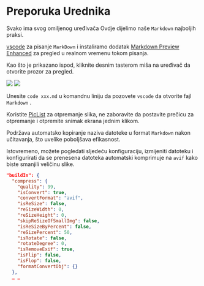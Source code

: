 # Preporuka Urednika

Svako ima svog omiljenog uređivača Ovdje dijelimo naše `Markdown` najboljih praksi.

[vscode](https://code.visualstudio.com/) za pisanje `MarkDown` i instaliramo dodatak [Markdown Preview Enhanced](https://marketplace.visualstudio.com/items?itemName=shd101wyy.markdown-preview-enhanced) za pregled u realnom vremenu tokom pisanja.

Kao što je prikazano ispod, kliknite desnim tasterom miša na uređivač da otvorite prozor za pregled.

![](https://p.3ti.site/1720775216.avif)
![](https://p.3ti.site/1720775043.avif)

Unesite `code xxx.md` u komandnu liniju da pozovete `vscode` da otvorite fajl `Markdown` .

Koristite [PicList](https://github.com/Kuingsmile/PicList) za otpremanje slika, ne zaboravite da postavite prečicu za otpremanje i otpremite snimak ekrana jednim klikom.

Podržava automatsko kopiranje naziva datoteke u format `Markdown` nakon učitavanja, što uvelike poboljšava efikasnost.

Istovremeno, možete pogledati sljedeću konfiguraciju, izmijeniti datoteku i konfigurirati da se prenesena datoteka automatski komprimuje na `avif` kako biste smanjili veličinu slike.

```json
"buildIn": {
  "compress": {
    "quality": 99,
    "isConvert": true,
    "convertFormat": "avif",
    "isReSize": false,
    "reSizeWidth": 0,
    "reSizeHeight": 0,
    "skipReSizeOfSmallImg": false,
    "isReSizeByPercent": false,
    "reSizePercent": 50,
    "isRotate": false,
    "rotateDegree": 0,
    "isRemoveExif": true,
    "isFlip": false,
    "isFlop": false,
    "formatConvertObj": {}
  },
  … …
```